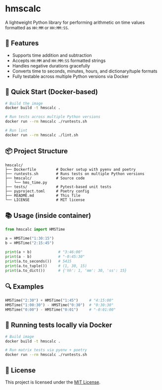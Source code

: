 # hmscalc

A lightweight Python library for performing arithmetic on time values formatted as `HH:MM` or `HH:MM:SS`.

## 🚀 Features

- Supports time addition and subtraction
- Accepts `HH:MM` and `HH:MM:SS` formatted strings
- Handles negative durations gracefully
- Converts time to seconds, minutes, hours, and dictionary/tuple formats
- Fully testable across multiple Python versions via Docker

## 🐳 Quick Start (Docker-based)

```bash
# Build the image
docker build -t hmscalc .

# Run tests across multiple Python versions
docker run --rm hmscalc ./runtests.sh

# Run lint
docker run --rm hmscalc ./lint.sh
```

## 📦 Project Structure

```
hmscalc/
├── Dockerfile         # Docker setup with pyenv and poetry
├── runtests.sh        # Runs tests on multiple Python versions
├── hmscalc/           # Source code
│   └── hms_time.py
├── tests/             # Pytest-based unit tests
├── pyproject.toml     # Poetry config
├── README.md          # This file
└── LICENSE            # MIT license
```

## 📚 Usage (inside container)

```python
from hmscalc import HMSTime

a = HMSTime("1:30:15")
b = HMSTime("2:15:45")

print(a + b)            # "3:46:00"
print(a - b)            # "-0:45:30"
print(a.to_seconds())   # 5415
print(a.to_tuple())     # (1, 30, 15)
print(a.to_dict())      # {'hh': 1, 'mm': 30, 'ss': 15}
```

## 🔍 Examples

```python
HMSTime("2:30") + HMSTime("1:45")     # "4:15:00"
HMSTime("1:00:30") - HMSTime("0:30")  # "0:30:30"
HMSTime("0:00") - HMSTime("0:01")     # "-0:01:00"
```

## 🧪 Running tests locally via Docker

```bash
# Build image
docker build -t hmscalc .

# Run matrix tests via pyenv + poetry
docker run --rm hmscalc ./runtests.sh
```

## 📄 License

This project is licensed under the [MIT License](LICENSE).
